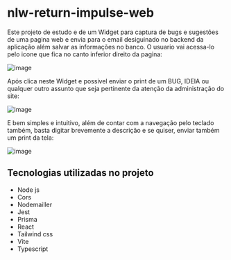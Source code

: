 # nlw-return-impulse-web
Este projeto de estudo e de um Widget para captura de bugs e sugestões de uma pagina web e envia para o email desiguinado no backend da aplicação além salvar as informações no banco. O usuario vai acessa-lo pelo icone que fica no canto inferior direito da pagina:

![image](https://user-images.githubusercontent.com/40810793/188500472-1c1ab5b8-7cba-404b-86ae-fff5809667d1.png)

Após clica neste Widget e possivel enviar o print de um BUG, IDEIA ou qualquer outro assunto que seja pertinente da atenção da administração do site:

![image](https://user-images.githubusercontent.com/40810793/188500748-71ae962a-0736-4fce-ac07-e8803bfae7c1.png)

E bem simples e intuitivo, além de contar com a navegação pelo teclado também, basta digitar brevemente a descrição e se quiser, enviar também um print da tela:

![image](https://user-images.githubusercontent.com/40810793/188501173-3b52fcd5-d8c0-463f-9abc-f0d14fc88c1b.png)

## Tecnologias utilizadas no projeto

* Node js
* Cors
* Nodemailler
* Jest
* Prisma
* React
* Tailwind css
* Vite
* Typescript
